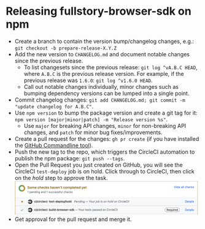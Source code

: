 # Releasing fullstory-browser-sdk on npm

- Create a branch to contain the version bump/changelog changes, e.g.: `git checkout -b prepare-release-X.Y.Z`
- Add the new version to `CHANGELOG.md` and document notable changes since the previous release.
  - To list changesets since the previous release: `git log ^vA.B.C HEAD`, where `A.B.C` is the previous release version. For example, if the previous release was `1.6.0`: `git log ^v1.6.0 HEAD`.
  - Call out notable changes individually, minor changes such as bumping dependency versions can be lumped into a single point.
- Commit changelog changes: `git add CHANGELOG.md; git commit -m "update changelog for A.B.C"`.
- Use `npm version` to bump the package version and create a git tag for it: `npm version [major|minor|patch] -m "Release version %s"`.
  - Use `major` for breaking API changes, `minor` for non-breaking API changes, and `patch` for minor bug fixes/improvements.
- Create a pull request for the changes: `gh pr create` (if you have installed the [GitHub Commandline tool](https://cli.github.com/)).
- Push the new tag to the repo, which triggers the CircleCI automation to publish the npm package: `git push --tags`.
- Open the Pull Request you just created on GitHub, you will see the CircleCI `test-deploy` job is on hold. Click through to CircleCI, then click on the _hold_ step to approve the task. ![CI checks on GitHub showing that the CircleCI test-deploy task is pending](images/image.png)
- Get approval for the pull request and merge it.
